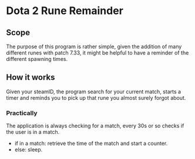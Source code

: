# Dota 2 Rune Remainder
## Scope

The purpose of this program is rather simple, given the addition of many different runes with patch 7.33, it might be helpful to have a reminder of the different spawning times.

## How it works

Given your steamID, the program search for your current match, starts a timer and reminds you to pick up that rune you almost surely forgot about.


### Practically

The application is always checking for a match, every 30s or so checks if the user is in a match. 

- if in a match: retrieve the time of the match and start a counter.
- else: sleep. 
